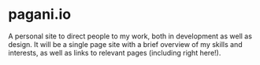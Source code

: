 # pagani.io
A personal site to direct people to my work, both in development as well as design. It will be a single page site with a brief overview of my skills and interests, as well as links to relevant pages (including right here!).
